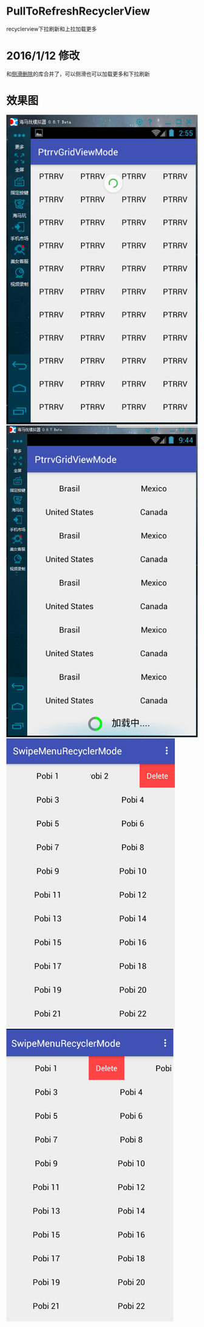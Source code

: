 # PullToRefreshRecyclerView

recyclerview下拉刷新和上拉加载更多

#  2016/1/12 修改

和[侧滑删除](https://github.com/huguodong/SwipeMenuRecyclerView/)的库合并了，可以侧滑也可以加载更多和下拉刷新

效果图
=================
![](https://github.com/huguodong/PullToRefreshRecyclerView/blob/master/demo.png)
![](https://github.com/huguodong/PullToRefreshRecyclerView/blob/master/demo2.png)
![](https://github.com/huguodong/PullToRefreshRecyclerView/blob/master/1.png)
![](https://github.com/huguodong/PullToRefreshRecyclerView/blob/master/2.png)
